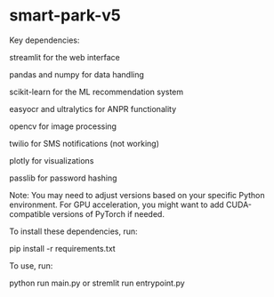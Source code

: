 # smart-park-v5


Key dependencies:

streamlit for the web interface

pandas and numpy for data handling

scikit-learn for the ML recommendation system

easyocr and ultralytics for ANPR functionality

opencv for image processing

twilio for SMS notifications (not working)

plotly for visualizations

passlib for password hashing

Note: You may need to adjust versions based on your specific Python environment. For GPU acceleration, you might want to add CUDA-compatible versions of PyTorch if needed.

To install these dependencies, run:


pip install -r requirements.txt

To use, run:

python run main.py or stremlit run entrypoint.py
